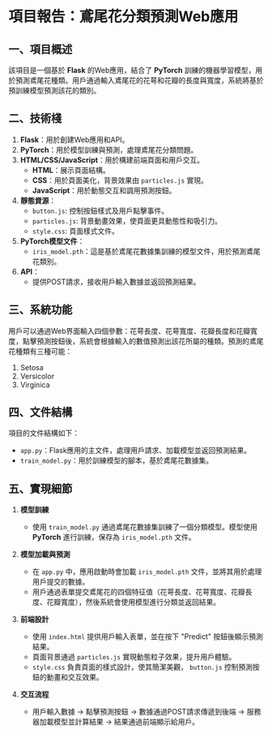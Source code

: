 # 項目報告：鳶尾花分類預測Web應用

## 一、項目概述

該項目是一個基於 **Flask** 的Web應用，結合了 **PyTorch** 訓練的機器學習模型，用於預測鳶尾花種類。用戶通過輸入鳶尾花的花萼和花瓣的長度與寬度，系統將基於預訓練模型預測該花的類別。

## 二、技術棧

1. **Flask**：用於創建Web應用和API。
2. **PyTorch**：用於模型訓練與預測，處理鳶尾花分類問題。
3. **HTML/CSS/JavaScript**：用於構建前端頁面和用戶交互。
   - **HTML**：展示頁面結構。
   - **CSS**：用於頁面美化，背景效果由 `particles.js` 實現。
   - **JavaScript**：用於動態交互和調用預測按鈕。
4. **靜態資源**：
   - `button.js`: 控制按鈕樣式及用戶點擊事件。
   - `particles.js`: 背景動畫效果，使頁面更具動態性和吸引力。
   - `style.css`: 頁面樣式文件。
5. **PyTorch模型文件**：
   - `iris_model.pth`：這是基於鳶尾花數據集訓練的模型文件，用於預測鳶尾花類別。
6. **API**：
   - 提供POST請求，接收用戶輸入數據並返回預測結果。

## 三、系統功能

用戶可以通過Web界面輸入四個參數：花萼長度、花萼寬度、花瓣長度和花瓣寬度，點擊預測按鈕後，系統會根據輸入的數值預測出該花所屬的種類。預測的鳶尾花種類有三種可能：
1. Setosa
2. Versicolor
3. Virginica

## 四、文件結構

項目的文件結構如下：
- `app.py`：Flask應用的主文件，處理用戶請求、加載模型並返回預測結果。
- `train_model.py`：用於訓練模型的腳本，基於鳶尾花數據集。

## 五、實現細節

1. **模型訓練**
   - 使用 `train_model.py` 通過鳶尾花數據集訓練了一個分類模型。模型使用 **PyTorch** 進行訓練，保存為 `iris_model.pth` 文件。

2. **模型加載與預測**
   - 在 `app.py` 中，應用啟動時會加載 `iris_model.pth` 文件，並將其用於處理用戶提交的數據。
   - 用戶通過表單提交鳶尾花的四個特征值（花萼長度、花萼寬度、花瓣長度、花瓣寬度），然後系統會使用模型進行分類並返回結果。

3. **前端設計**
   - 使用 `index.html` 提供用戶輸入表單，並在按下 "Predict" 按鈕後顯示預測結果。
   - 頁面背景通過 `particles.js` 實現動態粒子效果，提升用戶體驗。
   - `style.css` 負責頁面的樣式設計，使其簡潔美觀， `button.js` 控制預測按鈕的動畫和交互效果。

4. **交互流程**
   - 用戶輸入數據 → 點擊預測按鈕 → 數據通過POST請求傳遞到後端 → 服務器加載模型並計算結果 → 結果通過前端顯示給用戶。

